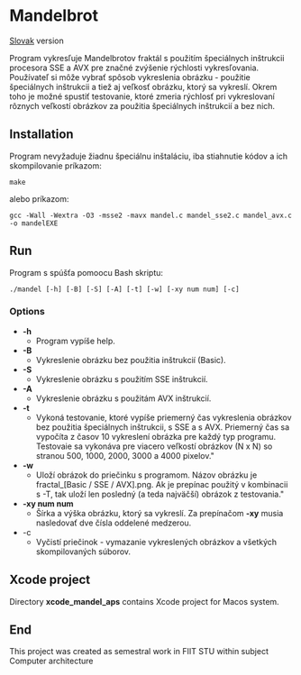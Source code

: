 # Mandelbrot 

[Slovak](https://github.com/dawidbeno/mandelbrot/blob/master/README.sk.md) version

Program vykresľuje Mandelbrotov fraktál s použitím špeciálnych inštrukcii procesora SSE a AVX pre značné zvýšenie rýchlosti vykresľovania. Používateľ si môže vybrať spôsob vykreslenia obrázku - použitie špeciálnych inštrukcii a tiež aj veľkosť obrázku, ktorý sa vykreslí. Okrem toho je možné spustiť testovanie, ktoré zmeria rýchlosť pri vykreslovaní rôznych veľkostí obrázkov za použitia špeciálnych inštrukcií a bez nich.

## Installation
Program nevyžaduje žiadnu špeciálnu inštaláciu, iba stiahnutie kódov a ich skompilovanie príkazom:
```
make
```
alebo príkazom:
```
gcc -Wall -Wextra -O3 -msse2 -mavx mandel.c mandel_sse2.c mandel_avx.c -o mandelEXE
```

## Run
Program s spúšťa pomoocu Bash skriptu:
```
./mandel [-h] [-B] [-S] [-A] [-t] [-w] [-xy num num] [-c]
```
### Options
- **-h** 
	* Program vypíše help.
- **-B**
	* Vykreslenie obrázku bez použitia inštrukcií (Basic).
- **-S**
	* Vykreslenie obrázku s použitím SSE inštrukcií.
- **-A**
	* Vykreslenie obrázku s použitám AVX inštrukcií.
- **-t**
	* Vykoná testovanie, ktoré vypíše priemerný čas vykreslenia obrázkov bez použitia špeciálnych inštrukcii, s SSE a s AVX. Priemerný čas sa vypočíta z časov 10 vykreslení obrázka pre každý typ programu. Testovaie sa vykonáva pre viacero veľkostí obrázkov (N x N) so stranou 500, 1000, 2000, 3000 a 4000 pixelov."
- **-w**
	* Uloží obrázok do priečinku s programom. Názov obrázku je fractal_[Basic / SSE / AVX].png. Ak je prepínac použitý v kombinacii s -T, tak uloží len posledný (a teda najväčší) obrázok z testovania."
- **-xy num num**
	* Šírka a výška obrázku, ktorý sa vykreslí. Za prepínačom **-xy** musia nasledovať dve čísla oddelené medzerou.
- -c
	* Vyčistí priečinok - vymazanie vykreslených obrázkov a všetkých skompilovaných súborov.

## Xcode project
Directory **xcode_mandel_aps** contains Xcode project for Macos system.

## End
This project was created as semestral work in FIIT STU within subject Computer architecture

